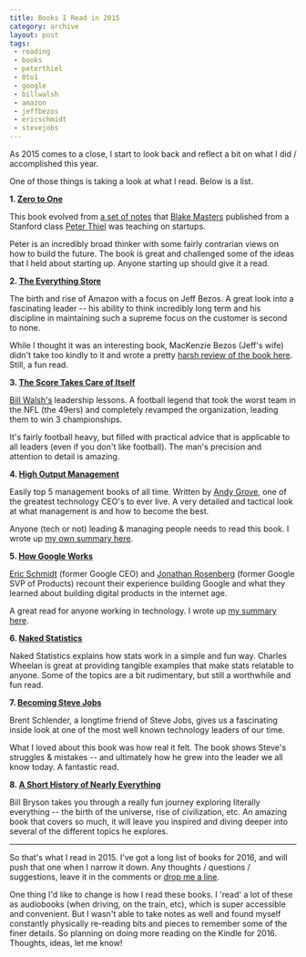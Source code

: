 ```yaml
---
title: Books I Read in 2015
category: archive
layout: post
tags:
 - reading
 - books
 - peterthiel
 - 0to1
 - google
 - billwalsh
 - amazon
 - jeffbezos
 - ericschmidt
 - stevejobs
---
```


As 2015 comes to a close, I start to look back and reflect a bit on what I did / accomplished this year. 

One of those things is taking a look at what I read. Below is a list.

__1. [Zero to One](http://www.amazon.com/Zero-One-Notes-Startups-Future/dp/0804139296/)__  

This book evolved from [a set of notes](http://blakemasters.com/peter-thiels-cs183-startup) that [Blake Masters](https://twitter.com/bgmasters) published from a Stanford class [Peter Thiel](https://en.wikipedia.org/wiki/Peter_Thiel) was teaching on startups. 

Peter is an incredibly broad thinker with some fairly contrarian views on how to build the future. The book is great and challenged some of the ideas that I held about starting up. Anyone starting up should give it a read. 

__2. [The Everything Store](http://www.amazon.com/Everything-Store-Jeff-Bezos-Amazon/dp/0316219282/)__

The birth and rise of Amazon with a focus on Jeff Bezos. A great look into a fascinating leader -- his ability to think incredibly long term and his discipline in maintaining such a supreme focus on the customer is second to none.

While I thought it was an interesting book, MacKenzie Bezos (Jeff's wife) didn't take too kindly to it and wrote a pretty [harsh review of the book here](http://www.amazon.com/review/R2I0T26SV0ELPP/ref=cm_cr_pr_perm/?ie=UTF8&ASIN=0316219266&linkCode=&nodeID=&tag=). Still, a fun read.

__3. [The Score Takes Care of Itself](http://www.amazon.com/Score-Takes-Care-Itself-Philosophy/dp/1591843472/)__

[Bill Walsh's](https://en.wikipedia.org/wiki/Bill_Walsh_%28American_football_coach%29) leadership lessons. A football legend that took the worst team in the NFL (the 49ers) and completely revamped the organization, leading them to win 3 championships. 

It's fairly football heavy, but filled with practical advice that is applicable to all leaders (even if you don't like football). The man's precision and attention to detail is amazing.

__4. [High Output Management](http://www.amazon.com/High-Output-Management-Andrew-Grove/dp/0679762884/)__

Easily top 5 management books of all time. Written by [Andy Grove](https://en.wikipedia.org/wiki/Andrew_Grove), one of the greatest technology CEO's to ever live. A very detailed and tactical look at what management is and how to become the best. 

Anyone (tech or not) leading & managing people needs to read this book. I wrote up [my own summary here](/2015/07/01/high-output-mgmt/).

__5. [How Google Works](http://www.amazon.com/How-Google-Works-Eric-Schmidt/dp/1455582344/)__

[Eric Schmidt](https://en.wikipedia.org/wiki/Eric_Schmidt) (former Google CEO) and [Jonathan Rosenberg](https://en.wikipedia.org/wiki/Jonathan_Rosenberg_%28technologist%29) (former Google SVP of Products) recount their experience building Google and what they learned about building digital products in the internet age. 

A great read for anyone working in technology. I wrote up [my summary here](/2015/05/25/how-google-works/).

__6. [Naked Statistics](http://www.amazon.com/Naked-Statistics-Stripping-Dread-Data/dp/039334777X/)__

Naked Statistics explains how stats work in a simple and fun way. Charles Wheelan is great at providing tangible examples that make stats relatable to anyone. Some of the topics are a bit rudimentary, but still a worthwhile and fun read.

__7. [Becoming Steve Jobs](http://www.amazon.com/Becoming-Steve-Jobs-Evolution-Visionary/dp/0385347405)__

Brent Schlender, a longtime friend of Steve Jobs, gives us a fascinating inside look at one of the most well known technology leaders of our time. 

What I loved about this book was how real it felt. The book shows Steve's struggles & mistakes -- and ultimately how he grew into the leader we all know today. A fantastic read.  

__8. [A Short History of Nearly Everything](http://www.amazon.com/Short-History-Nearly-Everything/dp/076790818X/)__

Bill Bryson takes you through a really fun journey exploring literally everything -- the birth of the universe, rise of civilization, etc. An amazing book that covers so much, it will leave you inspired and diving deeper into several of the different topics he explores.   

<hr>

So that's what I read in 2015. I've got a long list of books for 2016, and will push that one when I narrow it down. Any thoughts / questions / suggestions, leave it in the comments or [drop me a line](https://mail.google.com/mail/u/0/?view=cm&fs=1&tf=1&to=christopher.e.yin@gmail.com). 

One thing I'd like to change is how I read these books. I 'read' a lot of these as audiobooks (when driving, on the train, etc), which is super accessible and convenient. But I wasn't able to take notes as well and found myself constantly physically re-reading bits and pieces to remember some of the finer details. So planning on doing more reading on the Kindle for 2016. Thoughts, ideas, let me know!


